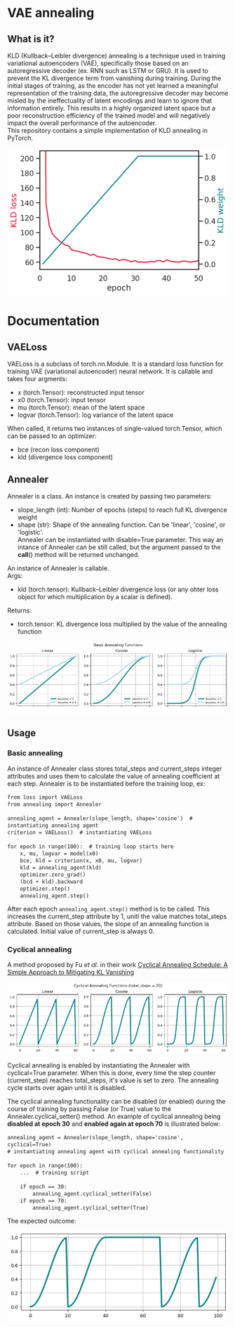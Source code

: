 # VAE annealing

## What is it?

KLD (Kullback–Leibler divergence) annealing is a technique used in training variational autoencoders (VAE), 
specifically those based on an autoregressive decoder (ex. RNN such as LSTM or GRU). It is used to prevent the KL 
divergence term from vanishing during training. During the initial stages of training, as the encoder has not yet 
learned a meaningful representation of the training data, the autoregressive decoder may become misled by the 
ineffectuality of latent encodings and learn to ignore that information entirely. This results in a highly organized 
latent space but a poor reconstruction efficiency of the trained model and will negatively impact the overall 
performance of the autoencoder.  
This repository contains a simple implementation of KLD annealing in PyTorch.

![KLD weight vs loss](https://github.com/hubertrybka/vae-annealing/blob/main/figures/kld_weight_plot.png)

# Documentation

## VAELoss
 VAELoss is a subclass of torch.nn.Module. It is a standard loss function for training VAE (variational autoencoder) neural network. It is callable and takes four argments: 
 * x (torch.Tensor): reconstructed input tensor
 * x0 (torch.Tensor): input tensor
 * mu (torch.Tensor): mean of the latent space
 * logvar (torch.Tensor): log variance of the latent space
  
 When called, it returns two instances of single-valued torch.Tensor, which can be passed to an optimizer: 
 * bce (recon loss component)
 * kld (divergence loss component)
  
## Annealer  
 Annealer is a class. An instance is created by passing two parameters:
 * slope_length (int): Number of epochs (steps) to reach full KL divergence weight
 * shape (str): Shape of the annealing function. Can be 'linear', 'cosine', or 'logistic'.  
 Annealer can be instantiated with disable=True parameter. This way an intance of Annealer can be still called, but the argument passed to the __call__() method will be returned unchanged.
  
An instance of Annealer is callable.  
Args:
 * kld (torch.tensor): Kullback–Leibler divergence loss (or any ohter loss object for which multiplication by a scalar is defined).
  
Returns:  
 * torch.tensor: KL divergence loss multiplied by the value of the annealing function
  
![Basic anneling shapes](https://github.com/hubertrybka/vae-annealing/blob/main/figures/shapes.png)
 
 ## Usage
 ### Basic annealing
 An instance of Annealer class stores total_steps and current_steps integer attributes and uses them to calculate the value of annealing coefficient at each step. Annealer is to be instantiated before the training loop, ex:  
 ```
 from loss import VAELoss
 from annealing import Annealer
  
 annealing_agent = Annealer(slope_length, shape='cosine')  # instantiating annealing agent
 criterion = VAELoss()  # instantiating VAELoss
  
 for epoch in range(100):  # training loop starts here
     x, mu, logvar = model(x0)
     bce, kld = criterion(x, x0, mu, logvar)
     kld = annealing_agent(kld)
     optimizer.zero_grad()
     (bcd + kld).backward
     optimizer.step()
     annealing_agent.step()
 ```  
 After each epoch `annealing_agent.step()` method is to be called. This increases the current_step attribute by 1, unitl the value matches total_steps attribute. Based on those values, the slope of an annealing function is calculated. Initial value of current_step is always 0.

 ### Cyclical annealing
 A method proposed by Fu _et al._ in their work [Cyclical Annealing Schedule: A Simple Approach to Mitigating KL Vanishing](https://arxiv.org/abs/1903.10145)  
   
 ![Cyclical anneling shapes](https://github.com/hubertrybka/vae-annealing/blob/main/figures/cyclical_shapes.png)

 Cyclical annealing is enabled by instantiating the Annealer with cyclical=True parameter. When this is done, every time the step counter (current_step) reaches total_steps, it's value is set to zero. The annealing cycle starts over again until it is disabled.  
   
 The cyclical annealing functionality can be disabled (or enabled) during the course of training by passing False (or True) value to the Annealer.cyclical_setter() method. An example of cyclical annealing being **disabled at epoch 30** and **enabled again at epoch 70** is illustrated below:
 ```
 annealing_agent = Annealer(slope_length, shape='cosine', cyclical=True)
 # instantiating annealing agent with cyclical annealing functionality
  
 for epoch in range(100):
     ...  # training script

     if epoch == 30:
         annealing_agent.cyclical_setter(False)
     if epoch == 70:
         annealing_agent.cyclical_setter(True)
 ```  
 The expected outcome:  
   
 ![Cyclical anneling disable](https://github.com/hubertrybka/vae-annealing/blob/main/enable_disable.png)
